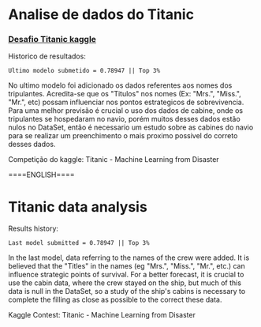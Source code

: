 # Analise de dados do Titanic

### [Desafio Titanic kaggle](https://www.kaggle.com/c/titanic)

 Historico de resultados:

    Ultimo modelo submetido = 0.78947 || Top 3%

No ultimo modelo foi adicionado os dados referentes aos nomes dos tripulantes. Acredita-se que os "Titulos" nos nomes (Ex: "Mrs.", "Miss.", "Mr.", etc) possam influenciar nos pontos estrategicos de sobrevivencia. Para uma melhor previsão é crucial o uso dos dados de cabine, onde os tripulantes se hospedaram no navio, porém muitos desses dados estão nulos no DataSet, então é necessario um estudo sobre as cabines do navio para se realizar um preenchimento o mais proximo possivel do correto desses dados.

Competição do kaggle: Titanic - Machine Learning from Disaster


====ENGLISH====

# Titanic data analysis
 Results history:

    Last model submitted = 0.78947 || Top 3%

In the last model, data referring to the names of the crew were added. It is believed that the "Titles" in the names (eg "Mrs.", "Miss.", "Mr.", etc.) can influence strategic points of survival. For a better forecast, it is crucial to use the cabin data, where the crew stayed on the ship, but much of this data is null in the DataSet, so a study of the ship's cabins is necessary to complete the filling as close as possible to the correct these data.

Kaggle Contest: Titanic - Machine Learning from Disaster

